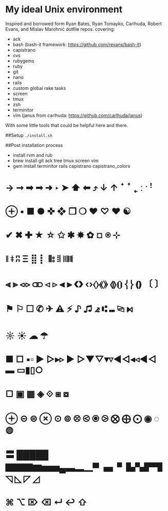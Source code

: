 # My ideal Unix environment

Inspired and borrowed form Ryan Bates, Ryan Tomayko, Carlhuda, Robert Evans, and Mislav Marohnić dotfile repos. covering:

- ack
- bash (bash-it framework: https://github.com/revans/bash-it)
- capistrano
- cvs
- rubygems
- ruby
- git
- nano
- rails
- custom global rake tasks
- screen
- tmux
- zsh
- terminitor
- vim (janus from carlhuda: https://github.com/carlhuda/janus)

With some little tools that could be helpful here and there.

##Setup
`./install.sh`

##Post installation process
- install rvm and rub
- brew install git ack tree tmux screen vim
- gem install terminitor rails capistrano capistrano_colors

# → ➞ ➡ ➟ ➜  ‣ ➤  ⬆ ⬅ ⤴ ↓ ↑ ꜜ ꜛ ˿ ː ˑ ꜝ
# ⊕ • ■ ● ✜ ❖ ❐ ❍ ♥ ♡ ❤ ☯
# ✔ ✖ ✚ ★ ☆ ✩ ✱ ✸ ✿ ¤ ⍟ ⊹
# ǁ ǂ ʭ Ξ ⣿ ⡇ ⦀⦂ ⦙⦚ ⧘⧙⧚⧛
# ⪡ ⪢ ⪦⪧ ⫏⫐ ⊲ ⊳ ⫷ ⫸ ❮❯ ‹›⟨⟩⟪⟫ ⦉⦊⦗⦘ ⎨⎬ ❪❫ 〔   〕
# ⚑ ⚐ ☐ ✆ ✈  ⚠ ⚡ ♪ ♫ ⦨  ⑆ ⑉ ⧎ ⧑
# ☼ ☀ ☁ ☂
# ■ □ ▪▫ ▶ ▷▸▹ ► ▻▼▽▾▿◀◁◂◃◄◅ ▬ ▭▮▯○
#  ▢ ▣ ▦ ◈ ⟐ ⧆ ⧇
# ⊕ ⊝ ⊜ ⊗ ⊙ ⊚ ⦼ ⧀ ⦿ ⧁ ⨂ ⨁ ⨀  ◉ ◌ ◍
# 〓 █████ ▇▇▇▆▅▅▄▃▂▁▀▗▖▘▙▚▛▜ ◹ ◺ ◸ ◿
# ⌘ ⌥  ⌦  ⌫ ↵ ↩ ⇧



